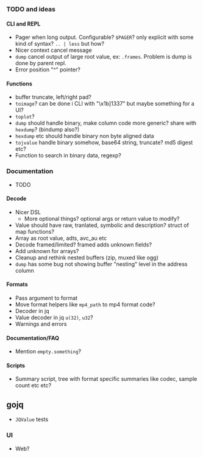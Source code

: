 ### TODO and ideas

#### CLI and REPL

- Pager when long output. Configurable? `$PAGER`? only explicit with some kind of syntax? `.. | less` but how?
- Nicer context cancel message
- `dump` cancel output of large root value, ex: `.frames`. Problem is dump is done by parent repl. 
- Error position "^" pointer?

#### Functions

- buffer truncate, left/right pad?
- `toimage`? can be done i CLI with "\x1b]1337" but maybe something for a UI?
- `toplot`?
- `dump` should handle binary, make column code more generic? share with `hexdump`? (bindump also?)
- `hexdump` etc should handle binary non byte aligned data
- `tojvalue` handle binary somehow, base64 string, truncate? md5 digest etc?
- Function to search in binary data, regexp?

### Documentation

- TODO

#### Decode

- Nicer DSL
  - More optional things? optional args or return value to modify?
- Value should have raw, tranlated, symbolic and description? struct of map functions?
- Array as root value, adts, avc_au etc
- Decode framed/limited? framed adds unknown fields?
- Add unknown for arrays?
- Cleanup and rethink nested buffers (zip, muxed like ogg)
- `dump` has some bug not showing buffer "nesting" level in the address column

#### Formats

- Pass argument to format
- Move format helpers like `mp4_path` to mp4 format code?
- Decoder in jq
- Value decoder in jq `u(32)`, `u32`?
- Warnings and errors

#### Documentation/FAQ

- Mention `empty.something`?

#### Scripts

- Summary script, tree with format specific summaries like codec, sample count etc etc?

## gojq

- `JQValue` tests

### UI

- Web?
